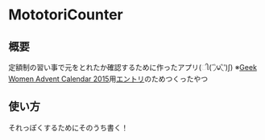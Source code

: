 # MototoriCounter

## 概要
定額制の習い事で元をとれたか確認するために作ったアプリ(ી(΄◞ิ౪◟ิ‵)ʃ)
※[Geek Women Advent Calendar 2015](http://www.adventar.org/calendars/875)用[エントリ](http://ihcomega.hatenadiary.com/entry/2015/12/15/190019)のためつくったやつ  

## 使い方
それっぽくするためにそのうち書く！

